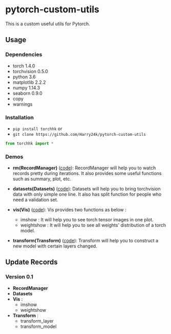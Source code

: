# pytorch-custom-utils

This is a custom useful utils for Pytorch.

## Usage

### Dependencies

- torch 1.4.0
- torchvision 0.5.0
- python 3.6
- matplotlib 2.2.2
- numpy 1.14.3
- seaborn 0.9.0
- copy
- warnings

### Installation

- `pip install torchhk` or
- `git clone https://github.com/Harry24k/pytorch-custom-utils`

```python
from torchhk import *
```

### Demos
* **rm(RecordManager)** ([code](https://github.com/Harry24k/pytorch-custom-utils/blob/master/demo/RecordManager.ipynb)): 
RecordManager will help you to watch records pretty during iterations. It also provides some useful functions such as summary, plot, etc.

* **datasets(Datasets)** ([code](https://github.com/Harry24k/pytorch-custom-utils/blob/master/demo/Datasets.ipynb)): 
Datasets will help you to bring torchvision data with only simple one line. It also has split function for people who need a validation set. 

* **vis(Vis)** ([code](https://github.com/Harry24k/pytorch-custom-utils/blob/master/demo/Vis.ipynb)): 
Vis provides two functions as below :
    * imshow : It will help you to see torch tensor images in one plot.
    * weightshow : It will help you to see all weights' distribution of a torch model.

* **transform(Transform)** ([code](https://github.com/Harry24k/pytorch-custom-utils/blob/master/demo/Transform.ipynb)): 
Transform will help you to construct a new model with certain layers changed.

## Update Records

### Version 0.1
* **RecordManager**
* **Datasets**
* **Vis** : 
    * imshow
    * weightshow
* **Transform** :
    * transform_layer
    * transform_model